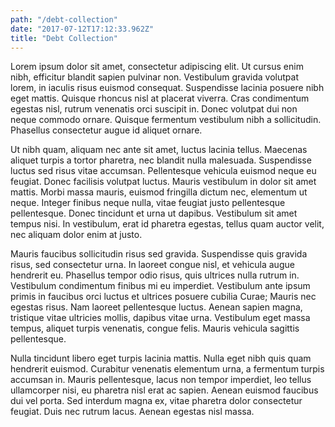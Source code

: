 ```yaml
---
path: "/debt-collection"
date: "2017-07-12T17:12:33.962Z"
title: "Debt Collection"
---
```


Lorem ipsum dolor sit amet, consectetur adipiscing elit. Ut cursus enim nibh, efficitur blandit sapien pulvinar non. Vestibulum gravida volutpat lorem, in iaculis risus euismod consequat. Suspendisse lacinia posuere nibh eget mattis. Quisque rhoncus nisl at placerat viverra. Cras condimentum egestas nisl, rutrum venenatis orci suscipit in. Donec volutpat dui non neque commodo ornare. Quisque fermentum vestibulum nibh a sollicitudin. Phasellus consectetur augue id aliquet ornare.

Ut nibh quam, aliquam nec ante sit amet, luctus lacinia tellus. Maecenas aliquet turpis a tortor pharetra, nec blandit nulla malesuada. Suspendisse luctus sed risus vitae accumsan. Pellentesque vehicula euismod neque eu feugiat. Donec facilisis volutpat luctus. Mauris vestibulum in dolor sit amet mattis. Morbi massa mauris, euismod fringilla dictum nec, elementum ut neque. Integer finibus neque nulla, vitae feugiat justo pellentesque pellentesque. Donec tincidunt et urna ut dapibus. Vestibulum sit amet tempus nisi. In vestibulum, erat id pharetra egestas, tellus quam auctor velit, nec aliquam dolor enim at justo.

Mauris faucibus sollicitudin risus sed gravida. Suspendisse quis gravida risus, sed consectetur urna. In laoreet congue nisl, et vehicula augue hendrerit eu. Phasellus tempor odio risus, quis ultrices nulla rutrum in. Vestibulum condimentum finibus mi eu imperdiet. Vestibulum ante ipsum primis in faucibus orci luctus et ultrices posuere cubilia Curae; Mauris nec egestas risus. Nam laoreet pellentesque luctus. Aenean sapien magna, tristique vitae ultricies mollis, dapibus vitae urna. Vestibulum eget massa tempus, aliquet turpis venenatis, congue felis. Mauris vehicula sagittis pellentesque.

Nulla tincidunt libero eget turpis lacinia mattis. Nulla eget nibh quis quam hendrerit euismod. Curabitur venenatis elementum urna, a fermentum turpis accumsan in. Mauris pellentesque, lacus non tempor imperdiet, leo tellus ullamcorper nisi, eu pharetra nisl erat ac sapien. Aenean euismod faucibus dui vel porta. Sed interdum magna ex, vitae pharetra dolor consectetur feugiat. Duis nec rutrum lacus. Aenean egestas nisl massa.

